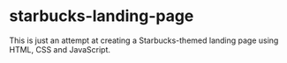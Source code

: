 # starbucks-landing-page
This is just an attempt at creating a Starbucks-themed landing page using HTML, CSS and JavaScript.
